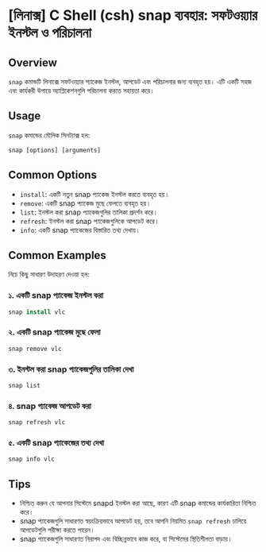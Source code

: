# [লিনাক্স] C Shell (csh) snap ব্যবহার: সফটওয়্যার ইনস্টল ও পরিচালনা

## Overview
`snap` কমান্ডটি লিনাক্সে সফটওয়্যার প্যাকেজ ইনস্টল, আপডেট এবং পরিচালনার জন্য ব্যবহৃত হয়। এটি একটি সহজ এবং কার্যকরী উপায়ে অ্যাপ্লিকেশনগুলি পরিচালনা করতে সহায়তা করে।

## Usage
`snap` কমান্ডের মৌলিক সিনট্যাক্স হল:

```csh
snap [options] [arguments]
```

## Common Options
- `install`: একটি নতুন snap প্যাকেজ ইনস্টল করতে ব্যবহৃত হয়।
- `remove`: একটি snap প্যাকেজ মুছে ফেলতে ব্যবহৃত হয়।
- `list`: ইনস্টল করা snap প্যাকেজগুলির তালিকা প্রদর্শন করে।
- `refresh`: ইনস্টল করা snap প্যাকেজগুলিকে আপডেট করে।
- `info`: একটি snap প্যাকেজের বিস্তারিত তথ্য দেখায়।

## Common Examples
নিচে কিছু সাধারণ উদাহরণ দেওয়া হল:

### ১. একটি snap প্যাকেজ ইনস্টল করা
```csh
snap install vlc
```

### ২. একটি snap প্যাকেজ মুছে ফেলা
```csh
snap remove vlc
```

### ৩. ইনস্টল করা snap প্যাকেজগুলির তালিকা দেখা
```csh
snap list
```

### ৪. snap প্যাকেজ আপডেট করা
```csh
snap refresh vlc
```

### ৫. একটি snap প্যাকেজের তথ্য দেখা
```csh
snap info vlc
```

## Tips
- নিশ্চিত করুন যে আপনার সিস্টেমে snapd ইনস্টল করা আছে, কারণ এটি snap কমান্ডের কার্যকারিতা নিশ্চিত করে।
- snap প্যাকেজগুলি সাধারণত স্বয়ংক্রিয়ভাবে আপডেট হয়, তবে আপনি নিয়মিত `snap refresh` চালিয়ে আপডেটগুলি পরীক্ষা করতে পারেন।
- snap প্যাকেজগুলি সাধারণত নিরাপদ এবং বিচ্ছিন্নভাবে কাজ করে, যা সিস্টেমের স্থিতিশীলতা বাড়ায়।